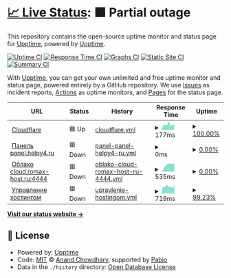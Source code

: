 # [📈 Live Status](https://demo.upptime.js.org): <!--live status--> **🟧 Partial outage**

This repository contains the open-source uptime monitor and status page for [Upptime](https://upptime.js.org), powered by [Upptime](https://github.com/upptime/upptime).

[![Uptime CI](https://github.com/HELPY4/upptime/workflows/Uptime%20CI/badge.svg)](https://github.com/HELPY4/upptime/actions?query=workflow%3A%22Uptime+CI%22)
[![Response Time CI](https://github.com/HELPY4/upptime/workflows/Response%20Time%20CI/badge.svg)](https://github.com/HELPY4/upptime/actions?query=workflow%3A%22Response+Time+CI%22)
[![Graphs CI](https://github.com/HELPY4/upptime/workflows/Graphs%20CI/badge.svg)](https://github.com/HELPY4/upptime/actions?query=workflow%3A%22Graphs+CI%22)
[![Static Site CI](https://github.com/HELPY4/upptime/workflows/Static%20Site%20CI/badge.svg)](https://github.com/HELPY4/upptime/actions?query=workflow%3A%22Static+Site+CI%22)
[![Summary CI](https://github.com/HELPY4/upptime/workflows/Summary%20CI/badge.svg)](https://github.com/HELPY4/upptime/actions?query=workflow%3A%22Summary+CI%22)

With [Upptime](https://upptime.js.org), you can get your own unlimited and free uptime monitor and status page, powered entirely by a GitHub repository. We use [Issues](https://github.com/upptime/upptime/issues) as incident reports, [Actions](https://github.com/HELPY4/upptime/actions) as uptime monitors, and [Pages](https://demo.upptime.js.org) for the status page.

<!--start: status pages-->
<!-- This summary is generated by Upptime (https://github.com/upptime/upptime) -->
<!-- Do not edit this manually, your changes will be overwritten -->
<!-- prettier-ignore -->
| URL | Status | History | Response Time | Uptime |
| --- | ------ | ------- | ------------- | ------ |
| <img alt="" src="https://icons.duckduckgo.com/ip3/cloudflare.com.ico" height="13"> [Cloudflare](https://cloudflare.com) | 🟩 Up | [cloudflare.yml](https://github.com/HELPY4/upptime/commits/HEAD/history/cloudflare.yml) | <details><summary><img alt="Response time graph" src="./graphs/cloudflare/response-time-week.png" height="20"> 177ms</summary><br><a href="https://status.romax-host.ru/history/cloudflare"><img alt="Response time 211" src="https://img.shields.io/endpoint?url=https%3A%2F%2Fraw.githubusercontent.com%2FHELPY4%2Fupptime%2FHEAD%2Fapi%2Fcloudflare%2Fresponse-time.json"></a><br><a href="https://status.romax-host.ru/history/cloudflare"><img alt="24-hour response time 152" src="https://img.shields.io/endpoint?url=https%3A%2F%2Fraw.githubusercontent.com%2FHELPY4%2Fupptime%2FHEAD%2Fapi%2Fcloudflare%2Fresponse-time-day.json"></a><br><a href="https://status.romax-host.ru/history/cloudflare"><img alt="7-day response time 177" src="https://img.shields.io/endpoint?url=https%3A%2F%2Fraw.githubusercontent.com%2FHELPY4%2Fupptime%2FHEAD%2Fapi%2Fcloudflare%2Fresponse-time-week.json"></a><br><a href="https://status.romax-host.ru/history/cloudflare"><img alt="30-day response time 200" src="https://img.shields.io/endpoint?url=https%3A%2F%2Fraw.githubusercontent.com%2FHELPY4%2Fupptime%2FHEAD%2Fapi%2Fcloudflare%2Fresponse-time-month.json"></a><br><a href="https://status.romax-host.ru/history/cloudflare"><img alt="1-year response time 211" src="https://img.shields.io/endpoint?url=https%3A%2F%2Fraw.githubusercontent.com%2FHELPY4%2Fupptime%2FHEAD%2Fapi%2Fcloudflare%2Fresponse-time-year.json"></a></details> | <details><summary><a href="https://status.romax-host.ru/history/cloudflare">100.00%</a></summary><a href="https://status.romax-host.ru/history/cloudflare"><img alt="All-time uptime 100.00%" src="https://img.shields.io/endpoint?url=https%3A%2F%2Fraw.githubusercontent.com%2FHELPY4%2Fupptime%2FHEAD%2Fapi%2Fcloudflare%2Fuptime.json"></a><br><a href="https://status.romax-host.ru/history/cloudflare"><img alt="24-hour uptime 100.00%" src="https://img.shields.io/endpoint?url=https%3A%2F%2Fraw.githubusercontent.com%2FHELPY4%2Fupptime%2FHEAD%2Fapi%2Fcloudflare%2Fuptime-day.json"></a><br><a href="https://status.romax-host.ru/history/cloudflare"><img alt="7-day uptime 100.00%" src="https://img.shields.io/endpoint?url=https%3A%2F%2Fraw.githubusercontent.com%2FHELPY4%2Fupptime%2FHEAD%2Fapi%2Fcloudflare%2Fuptime-week.json"></a><br><a href="https://status.romax-host.ru/history/cloudflare"><img alt="30-day uptime 100.00%" src="https://img.shields.io/endpoint?url=https%3A%2F%2Fraw.githubusercontent.com%2FHELPY4%2Fupptime%2FHEAD%2Fapi%2Fcloudflare%2Fuptime-month.json"></a><br><a href="https://status.romax-host.ru/history/cloudflare"><img alt="1-year uptime 100.00%" src="https://img.shields.io/endpoint?url=https%3A%2F%2Fraw.githubusercontent.com%2FHELPY4%2Fupptime%2FHEAD%2Fapi%2Fcloudflare%2Fuptime-year.json"></a></details>
| <img alt="" src="https://icons.duckduckgo.com/ip3/panel.helpy4.ru.ico" height="13"> [Панель panel.helpy4.ru](https://panel.helpy4.ru) | 🟥 Down | [panel-panel-helpy4-ru.yml](https://github.com/HELPY4/upptime/commits/HEAD/history/panel-panel-helpy4-ru.yml) | <details><summary><img alt="Response time graph" src="./graphs/panel-panel-helpy4-ru/response-time-week.png" height="20"> 0ms</summary><br><a href="https://status.romax-host.ru/history/panel-panel-helpy4-ru"><img alt="Response time 1074" src="https://img.shields.io/endpoint?url=https%3A%2F%2Fraw.githubusercontent.com%2FHELPY4%2Fupptime%2FHEAD%2Fapi%2Fpanel-panel-helpy4-ru%2Fresponse-time.json"></a><br><a href="https://status.romax-host.ru/history/panel-panel-helpy4-ru"><img alt="24-hour response time 0" src="https://img.shields.io/endpoint?url=https%3A%2F%2Fraw.githubusercontent.com%2FHELPY4%2Fupptime%2FHEAD%2Fapi%2Fpanel-panel-helpy4-ru%2Fresponse-time-day.json"></a><br><a href="https://status.romax-host.ru/history/panel-panel-helpy4-ru"><img alt="7-day response time 0" src="https://img.shields.io/endpoint?url=https%3A%2F%2Fraw.githubusercontent.com%2FHELPY4%2Fupptime%2FHEAD%2Fapi%2Fpanel-panel-helpy4-ru%2Fresponse-time-week.json"></a><br><a href="https://status.romax-host.ru/history/panel-panel-helpy4-ru"><img alt="30-day response time 755" src="https://img.shields.io/endpoint?url=https%3A%2F%2Fraw.githubusercontent.com%2FHELPY4%2Fupptime%2FHEAD%2Fapi%2Fpanel-panel-helpy4-ru%2Fresponse-time-month.json"></a><br><a href="https://status.romax-host.ru/history/panel-panel-helpy4-ru"><img alt="1-year response time 1074" src="https://img.shields.io/endpoint?url=https%3A%2F%2Fraw.githubusercontent.com%2FHELPY4%2Fupptime%2FHEAD%2Fapi%2Fpanel-panel-helpy4-ru%2Fresponse-time-year.json"></a></details> | <details><summary><a href="https://status.romax-host.ru/history/panel-panel-helpy4-ru">0.00%</a></summary><a href="https://status.romax-host.ru/history/panel-panel-helpy4-ru"><img alt="All-time uptime 67.37%" src="https://img.shields.io/endpoint?url=https%3A%2F%2Fraw.githubusercontent.com%2FHELPY4%2Fupptime%2FHEAD%2Fapi%2Fpanel-panel-helpy4-ru%2Fuptime.json"></a><br><a href="https://status.romax-host.ru/history/panel-panel-helpy4-ru"><img alt="24-hour uptime 0.00%" src="https://img.shields.io/endpoint?url=https%3A%2F%2Fraw.githubusercontent.com%2FHELPY4%2Fupptime%2FHEAD%2Fapi%2Fpanel-panel-helpy4-ru%2Fuptime-day.json"></a><br><a href="https://status.romax-host.ru/history/panel-panel-helpy4-ru"><img alt="7-day uptime 0.00%" src="https://img.shields.io/endpoint?url=https%3A%2F%2Fraw.githubusercontent.com%2FHELPY4%2Fupptime%2FHEAD%2Fapi%2Fpanel-panel-helpy4-ru%2Fuptime-week.json"></a><br><a href="https://status.romax-host.ru/history/panel-panel-helpy4-ru"><img alt="30-day uptime 20.32%" src="https://img.shields.io/endpoint?url=https%3A%2F%2Fraw.githubusercontent.com%2FHELPY4%2Fupptime%2FHEAD%2Fapi%2Fpanel-panel-helpy4-ru%2Fuptime-month.json"></a><br><a href="https://status.romax-host.ru/history/panel-panel-helpy4-ru"><img alt="1-year uptime 67.37%" src="https://img.shields.io/endpoint?url=https%3A%2F%2Fraw.githubusercontent.com%2FHELPY4%2Fupptime%2FHEAD%2Fapi%2Fpanel-panel-helpy4-ru%2Fuptime-year.json"></a></details>
| <img alt="" src="https://icons.duckduckgo.com/ip3/null.ico" height="13"> [Облако cloud.romax-host.ru:4444](cloud.romax-host.ru) | 🟥 Down | [oblako-cloud-romax-host-ru-4444.yml](https://github.com/HELPY4/upptime/commits/HEAD/history/oblako-cloud-romax-host-ru-4444.yml) | <details><summary><img alt="Response time graph" src="./graphs/oblako-cloud-romax-host-ru-4444/response-time-week.png" height="20"> 535ms</summary><br><a href="https://status.romax-host.ru/history/oblako-cloud-romax-host-ru-4444"><img alt="Response time 692" src="https://img.shields.io/endpoint?url=https%3A%2F%2Fraw.githubusercontent.com%2FHELPY4%2Fupptime%2FHEAD%2Fapi%2Foblako-cloud-romax-host-ru-4444%2Fresponse-time.json"></a><br><a href="https://status.romax-host.ru/history/oblako-cloud-romax-host-ru-4444"><img alt="24-hour response time 0" src="https://img.shields.io/endpoint?url=https%3A%2F%2Fraw.githubusercontent.com%2FHELPY4%2Fupptime%2FHEAD%2Fapi%2Foblako-cloud-romax-host-ru-4444%2Fresponse-time-day.json"></a><br><a href="https://status.romax-host.ru/history/oblako-cloud-romax-host-ru-4444"><img alt="7-day response time 535" src="https://img.shields.io/endpoint?url=https%3A%2F%2Fraw.githubusercontent.com%2FHELPY4%2Fupptime%2FHEAD%2Fapi%2Foblako-cloud-romax-host-ru-4444%2Fresponse-time-week.json"></a><br><a href="https://status.romax-host.ru/history/oblako-cloud-romax-host-ru-4444"><img alt="30-day response time 627" src="https://img.shields.io/endpoint?url=https%3A%2F%2Fraw.githubusercontent.com%2FHELPY4%2Fupptime%2FHEAD%2Fapi%2Foblako-cloud-romax-host-ru-4444%2Fresponse-time-month.json"></a><br><a href="https://status.romax-host.ru/history/oblako-cloud-romax-host-ru-4444"><img alt="1-year response time 692" src="https://img.shields.io/endpoint?url=https%3A%2F%2Fraw.githubusercontent.com%2FHELPY4%2Fupptime%2FHEAD%2Fapi%2Foblako-cloud-romax-host-ru-4444%2Fresponse-time-year.json"></a></details> | <details><summary><a href="https://status.romax-host.ru/history/oblako-cloud-romax-host-ru-4444">0.00%</a></summary><a href="https://status.romax-host.ru/history/oblako-cloud-romax-host-ru-4444"><img alt="All-time uptime 67.40%" src="https://img.shields.io/endpoint?url=https%3A%2F%2Fraw.githubusercontent.com%2FHELPY4%2Fupptime%2FHEAD%2Fapi%2Foblako-cloud-romax-host-ru-4444%2Fuptime.json"></a><br><a href="https://status.romax-host.ru/history/oblako-cloud-romax-host-ru-4444"><img alt="24-hour uptime 0.00%" src="https://img.shields.io/endpoint?url=https%3A%2F%2Fraw.githubusercontent.com%2FHELPY4%2Fupptime%2FHEAD%2Fapi%2Foblako-cloud-romax-host-ru-4444%2Fuptime-day.json"></a><br><a href="https://status.romax-host.ru/history/oblako-cloud-romax-host-ru-4444"><img alt="7-day uptime 0.00%" src="https://img.shields.io/endpoint?url=https%3A%2F%2Fraw.githubusercontent.com%2FHELPY4%2Fupptime%2FHEAD%2Fapi%2Foblako-cloud-romax-host-ru-4444%2Fuptime-week.json"></a><br><a href="https://status.romax-host.ru/history/oblako-cloud-romax-host-ru-4444"><img alt="30-day uptime 20.37%" src="https://img.shields.io/endpoint?url=https%3A%2F%2Fraw.githubusercontent.com%2FHELPY4%2Fupptime%2FHEAD%2Fapi%2Foblako-cloud-romax-host-ru-4444%2Fuptime-month.json"></a><br><a href="https://status.romax-host.ru/history/oblako-cloud-romax-host-ru-4444"><img alt="1-year uptime 67.40%" src="https://img.shields.io/endpoint?url=https%3A%2F%2Fraw.githubusercontent.com%2FHELPY4%2Fupptime%2FHEAD%2Fapi%2Foblako-cloud-romax-host-ru-4444%2Fuptime-year.json"></a></details>
| <img alt="" src="https://icons.duckduckgo.com/ip3/pve.helpy4.ru.ico" height="13"> [Управление хостингом](https://pve.helpy4.ru) | 🟥 Down | [upravlenie-hostingom.yml](https://github.com/HELPY4/upptime/commits/HEAD/history/upravlenie-hostingom.yml) | <details><summary><img alt="Response time graph" src="./graphs/upravlenie-hostingom/response-time-week.png" height="20"> 719ms</summary><br><a href="https://status.romax-host.ru/history/upravlenie-hostingom"><img alt="Response time 791" src="https://img.shields.io/endpoint?url=https%3A%2F%2Fraw.githubusercontent.com%2FHELPY4%2Fupptime%2FHEAD%2Fapi%2Fupravlenie-hostingom%2Fresponse-time.json"></a><br><a href="https://status.romax-host.ru/history/upravlenie-hostingom"><img alt="24-hour response time 747" src="https://img.shields.io/endpoint?url=https%3A%2F%2Fraw.githubusercontent.com%2FHELPY4%2Fupptime%2FHEAD%2Fapi%2Fupravlenie-hostingom%2Fresponse-time-day.json"></a><br><a href="https://status.romax-host.ru/history/upravlenie-hostingom"><img alt="7-day response time 719" src="https://img.shields.io/endpoint?url=https%3A%2F%2Fraw.githubusercontent.com%2FHELPY4%2Fupptime%2FHEAD%2Fapi%2Fupravlenie-hostingom%2Fresponse-time-week.json"></a><br><a href="https://status.romax-host.ru/history/upravlenie-hostingom"><img alt="30-day response time 743" src="https://img.shields.io/endpoint?url=https%3A%2F%2Fraw.githubusercontent.com%2FHELPY4%2Fupptime%2FHEAD%2Fapi%2Fupravlenie-hostingom%2Fresponse-time-month.json"></a><br><a href="https://status.romax-host.ru/history/upravlenie-hostingom"><img alt="1-year response time 791" src="https://img.shields.io/endpoint?url=https%3A%2F%2Fraw.githubusercontent.com%2FHELPY4%2Fupptime%2FHEAD%2Fapi%2Fupravlenie-hostingom%2Fresponse-time-year.json"></a></details> | <details><summary><a href="https://status.romax-host.ru/history/upravlenie-hostingom">99.23%</a></summary><a href="https://status.romax-host.ru/history/upravlenie-hostingom"><img alt="All-time uptime 99.48%" src="https://img.shields.io/endpoint?url=https%3A%2F%2Fraw.githubusercontent.com%2FHELPY4%2Fupptime%2FHEAD%2Fapi%2Fupravlenie-hostingom%2Fuptime.json"></a><br><a href="https://status.romax-host.ru/history/upravlenie-hostingom"><img alt="24-hour uptime 94.62%" src="https://img.shields.io/endpoint?url=https%3A%2F%2Fraw.githubusercontent.com%2FHELPY4%2Fupptime%2FHEAD%2Fapi%2Fupravlenie-hostingom%2Fuptime-day.json"></a><br><a href="https://status.romax-host.ru/history/upravlenie-hostingom"><img alt="7-day uptime 99.23%" src="https://img.shields.io/endpoint?url=https%3A%2F%2Fraw.githubusercontent.com%2FHELPY4%2Fupptime%2FHEAD%2Fapi%2Fupravlenie-hostingom%2Fuptime-week.json"></a><br><a href="https://status.romax-host.ru/history/upravlenie-hostingom"><img alt="30-day uptime 99.65%" src="https://img.shields.io/endpoint?url=https%3A%2F%2Fraw.githubusercontent.com%2FHELPY4%2Fupptime%2FHEAD%2Fapi%2Fupravlenie-hostingom%2Fuptime-month.json"></a><br><a href="https://status.romax-host.ru/history/upravlenie-hostingom"><img alt="1-year uptime 99.48%" src="https://img.shields.io/endpoint?url=https%3A%2F%2Fraw.githubusercontent.com%2FHELPY4%2Fupptime%2FHEAD%2Fapi%2Fupravlenie-hostingom%2Fuptime-year.json"></a></details>

<!--end: status pages-->

[**Visit our status website →**](https://demo.upptime.js.org)

## 📄 License

- Powered by: [Upptime](https://github.com/upptime/upptime)
- Code: [MIT](./LICENSE) © [Anand Chowdhary](https://anandchowdhary.com), supported by [Pabio](https://pabio.com)
- Data in the `./history` directory: [Open Database License](https://opendatacommons.org/licenses/odbl/1-0/)
